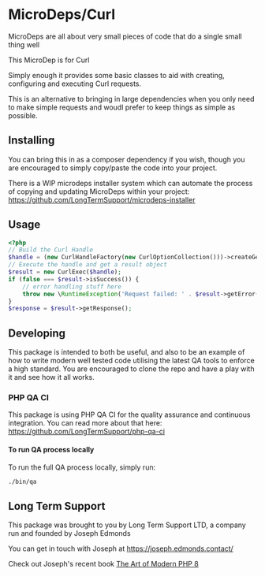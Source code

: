 # MicroDeps/Curl

MicroDeps are all about very small pieces of code that do a single small thing well

This MicroDep is for Curl

Simply enough it provides some basic classes to aid with creating, configuring and executing Curl requests.

This is an alternative to bringing in large dependencies when you only need to make simple requests and woudl prefer to
keep things as simple as possible.

## Installing

You can bring this in as a composer dependency if you wish, though you are encouraged to simply copy/paste the code into
your project.

There is a WIP microdeps installer system which can automate the process of copying and updating MicroDeps within your
project: https://github.com/LongTermSupport/microdeps-installer

## Usage

```php
<?php
// Build the Curl Handle
$handle = (new CurlHandleFactory(new CurlOptionCollection()))->createGetHandle('https://www.github.com');
// Execute the handle and get a result object
$result = new CurlExec($handle);
if (false === $result->isSuccess()) {
    // error handling stuff here
    throw new \RuntimeException('Request failed: ' . $result->getError() . "\n" . $result->getInfoAsString());
}
$response = $result->getResponse();

```

## Developing

This package is intended to both be useful, and also to be an example of how to write modern well tested code utilising
the latest QA tools to enforce a high standard. You are encouraged to clone the repo and have a play with it and see how
it all works.

### PHP QA CI

This package is using PHP QA CI for the quality assurance and continuous integration. You can read more about that here:
https://github.com/LongTermSupport/php-qa-ci

#### To run QA process locally

To run the full QA process locally, simply run:

```bash
./bin/qa
```

## Long Term Support

This package was brought to you by Long Term Support LTD, a company run and founded by Joseph Edmonds

You can get in touch with Joseph at https://joseph.edmonds.contact/

Check out Joseph's recent book [The Art of Modern PHP 8](https://joseph.edmonds.contact/#book)

